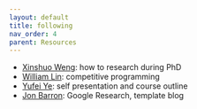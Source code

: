 ```yaml
---
layout: default
title: following
nav_order: 4
parent: Resources
---
```

- [Xinshuo Weng](https://www.xinshuoweng.com/index.html): how to research during PhD
- [William Lin](https://williamlin.io/about): competitive programming
- [Yufei Ye](https://judyye.github.io/): self presentation and course outline
- [Jon Barron](https://jonbarron.info/): Google Research, template blog